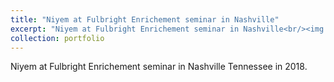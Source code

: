 ```yaml
---
title: "Niyem at Fulbright Enrichement seminar in Nashville"
excerpt: "Niyem at Fulbright Enrichement seminar in Nashville<br/><img src='/images/7.jpg' width='300' ><img src='/images/9.jpg' width='410' >"
collection: portfolio
---
```



Niyem at Fulbright Enrichement seminar in Nashville Tennessee in 2018. 
